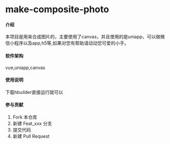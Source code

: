 # make-composite-photo

#### 介绍
本项目是用来合成图片的，主要使用了canvas，并且使用的是uniapp，可以做微信小程序以及app,h5等,如果对您有帮助请动动您可爱的小手。

#### 软件架构
vue,uniapp,canvas


#### 使用说明

下载hbuilder直接运行就可以

#### 参与贡献

1.  Fork 本仓库
2.  新建 Feat_xxx 分支
3.  提交代码
4.  新建 Pull Request


